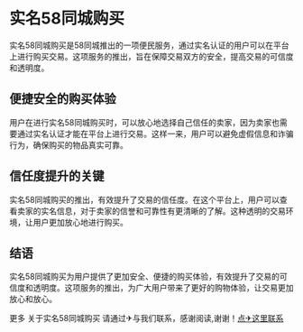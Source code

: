 # 实名58同城购买

实名58同城购买是58同城推出的一项便民服务，通过实名认证的用户可以在平台上进行购买交易。这项服务的推出，旨在保障交易双方的安全，提高交易的可信度和透明度。

## 便捷安全的购买体验

用户在进行实名58同城购买时，可以放心地选择自己信任的卖家，因为卖家也需要通过实名认证才能在平台上进行交易。这样一来，用户可以避免虚假信息和诈骗行为，确保购买的物品真实可靠。

## 信任度提升的关键

实名58同城购买的推出，有效提升了交易的信任度。在这个平台上，用户可以查看卖家的实名信息，对于卖家的信誉和可靠性有更清晰的了解。这种透明的交易环境，让用户更加放心地进行购买。

## 结语

实名58同城购买为用户提供了更加安全、便捷的购买体验，有效提升了交易的可信度和透明度。这项服务的推出，为广大用户带来了更好的购物体验，让交易更加放心和放心。

更多 关于实名58同城购买 请通过✈与我们联系，感谢阅读,谢谢！[点✈这里联系](https://1.k02.cc)